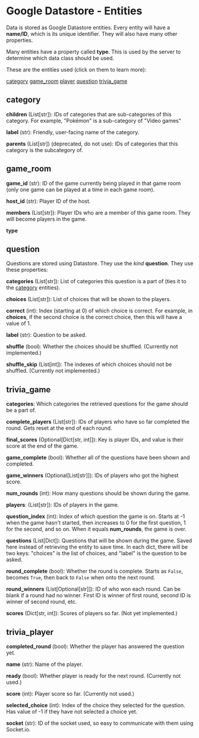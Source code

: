 # Google Datastore - Entities

Data is stored as Google Datastore entities. Every entity will have a **name/ID**, which is its unique identifier. They will also have many other properties.

Many entities have a property called **type**. This is used by the server to determine which data class should be used.

These are the entities used (click on them to learn more):

[category](#category)
[game_room](#game_room)
[player](#player)
[question](#question)
[trivia_game](#trivia_game)

## category

**children** (List[str]): IDs of categories that are sub-categories of this category. For example, "Pokémon" is a sub-category of "Video games"

**label** (str): Friendly, user-facing name of the category.

**parents** (List[str]) (deprecated, do not use): IDs of categories that this category is the subcategory of.

## game_room

**game_id** (str): ID of the game currently being played in that game room (only one game can be played at a time in each game room).

**host_id** (str): Player ID of the host.

**members** (List[str]): Player IDs who are a member of this game room. They will become players in the game.

**type**

## question

Questions are stored using Datastore. They use the *kind* **question**. They use these properties:

**categories** (List[str]): List of categories this question is a part of (ties it to the [category](#category) entities).

**choices** (List[str]): List of choices that will be shown to the players.

**correct** (int): Index (starting at 0) of which choice is correct. For example, in **choices**, if the second choice is the correct choice, then this will have a value of 1.

**label** (str): Question to be asked.

**shuffle** (bool): Whether the choices should be shuffled. (Currently not implemented.)

**shuffle_skip** (List[int]): The indexes of which choices should not be shuffled. (Currently not implemented.)

## trivia_game

**categories**: Which categories the retrieved questions for the game should be a part of.

**complete_players** (List[str]): IDs of players who have so far completed the round. Gets reset at the end of each round.

**final_scores** (Optional[Dict[str, int]]): Key is player IDs, and value is their score at the end of the game.

**game_complete** (bool): Whether all of the questions have been shown and completed.

**game_winners** (Optional[List[str]]): IDs of players who got the highest score.

**num_rounds** (int): How many questions should be shown during the game.

**players**: (List[str]): IDs of players in the game.

**question_index** (int): Index of which question the game is on. Starts at -1 when the game hasn't started, then increases to 0 for the first question, 1 for the second, and so on. When it equals **num_rounds**, the game is over.

**questions** (List[Dict]): Questions that will be shown during the game. Saved here instead of retrieving the entity to save time. In each dict, there will be two keys: "choices" is the list of choices, and "label" is the question to be asked.

**round_complete** (bool): Whether the round is complete. Starts as `False`, becomes `True`, then back to `False` when onto the next round.

**round_winners** (List[Optional[str]]): ID of who won each round. Can be blank if a round had no winner. First ID is winner of first round, second ID is winner of second round, etc.

**scores** (Dict[str, int]): Scores of players so far. (Not yet implemented.)

## trivia_player

**completed_round** (bool): Whether the player has answered the question yet.

**name** (str): Name of the player.

**ready** (bool): Whether player is ready for the next round. (Currently not used.)

**score** (int): Player score so far. (Currently not used.)

**selected_choice** (int): Index of the choice they selected for the question. Has value of -1 if they have not selected a choice yet.

**socket** (str): ID of the socket used, so easy to communicate with them using Socket.io.